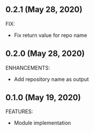 ## 0.2.1 (May 28, 2020)

FIX:

  * Fix return value for repo name
  
## 0.2.0 (May 28, 2020)

ENHANCEMENTS:

  * Add repository name as output

## 0.1.0 (May 19, 2020)

FEATURES:

  * Module implementation
